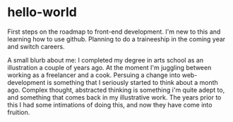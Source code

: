# hello-world
First steps on the roadmap to front-end development. I'm new to this and learning how to use github. Planning to do a traineeship in the coming year and switch careers.

A small blurb about me: I completed my degree in arts school as an illustration a couple of years ago. At the moment I'm juggling between working as a freelancer and a cook. Persuing a change into web-development is something that I seriously started to think about a month ago. Complex thought, abstracted thinking is something i'm quite adept to, and something that comes back in my illustrative work. The years prior to this I had some intimations of doing this, and now they have come into fruition.
